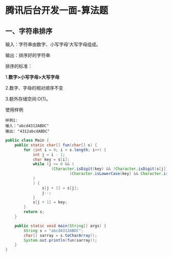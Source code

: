 # 腾讯后台开发一面-算法题

## 一、字符串排序

输入：字符串由数字、小写字母’大写字母组成。

输出：排序好的字符串

排序的标准：

1.**数字>小写字母>大写字母**

2.数字、字母的相对顺序不变

3.额外存储空间:O(1)。

使用样例

~~~
样例1:
输入："abcd4312ABDC"
输出: "4312abcdABDC"
~~~

~~~java
public class Main {
    public static char[] fun(char[] s) {
        for (int i = 0; i < s.length; i++) {
            int j = i - 1;
            char key = s[i];
            while (j >= 0 && (
                    (Character.isDigit(key) && !Character.isDigit(s[j])) ||
                            (Character.isLowerCase(key) && Character.isUpperCase(s[j]))
            )
            ) {
                s[j + 1] = s[j];
                j--;
            }
            s[j + 1] = key;
        }
        return s;
    }

    public static void main(String[] args) {
        String s = "abcd4312ABDC";
        char[] sarray = s.toCharArray();
        System.out.println(fun(sarray));
    }
}
~~~

